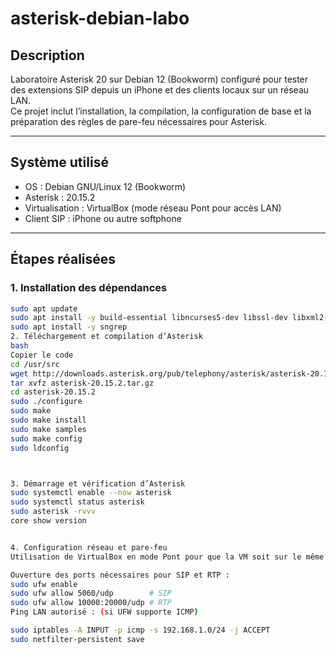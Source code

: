 ﻿# asterisk-debian-labo

## Description
Laboratoire Asterisk 20 sur Debian 12 (Bookworm) configuré pour tester des extensions SIP depuis un iPhone et des clients locaux sur un réseau LAN.  
Ce projet inclut l’installation, la compilation, la configuration de base et la préparation des règles de pare-feu nécessaires pour Asterisk.

---

## Système utilisé
- OS : Debian GNU/Linux 12 (Bookworm)
- Asterisk : 20.15.2
- Virtualisation : VirtualBox (mode réseau Pont pour accès LAN)
- Client SIP : iPhone ou autre softphone

---

## Étapes réalisées

### 1. Installation des dépendances
```bash
sudo apt update
sudo apt install -y build-essential libncurses5-dev libssl-dev libxml2-dev libsqlite3-dev wget git
sudo apt install -y sngrep
2. Téléchargement et compilation d’Asterisk
bash
Copier le code
cd /usr/src
wget http://downloads.asterisk.org/pub/telephony/asterisk/asterisk-20.15.2.tar.gz
tar xvfz asterisk-20.15.2.tar.gz
cd asterisk-20.15.2
sudo ./configure
sudo make
sudo make install
sudo make samples
sudo make config
sudo ldconfig



3. Démarrage et vérification d’Asterisk
sudo systemctl enable --now asterisk
sudo systemctl status asterisk
sudo asterisk -rvvv
core show version


4. Configuration réseau et pare-feu
Utilisation de VirtualBox en mode Pont pour que la VM soit sur le même LAN que les clients.

Ouverture des ports nécessaires pour SIP et RTP :
sudo ufw enable
sudo ufw allow 5060/udp        # SIP
sudo ufw allow 10000:20000/udp # RTP
Ping LAN autorisé : (si UFW supporte ICMP)

sudo iptables -A INPUT -p icmp -s 192.168.1.0/24 -j ACCEPT
sudo netfilter-persistent save




